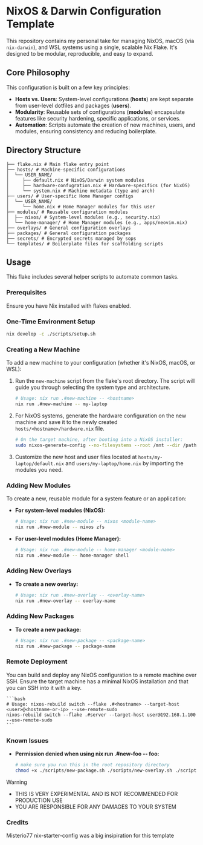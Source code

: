 # NixOS & Darwin Configuration Template

This repository contains my personal take for managing NixOS, macOS (via `nix-darwin`), and WSL systems using a single, scalable Nix Flake. It's designed to be modular, reproducible, and easy to expand.

## Core Philosophy

This configuration is built on a few key principles:

* **Hosts vs. Users**: System-level configurations (**hosts**) are kept separate from user-level dotfiles and packages (**users**).
* **Modularity**: Reusable sets of configurations (**modules**) encapsulate features like security hardening, specific applications, or services.
* **Automation**: Scripts automate the creation of new machines, users, and modules, ensuring consistency and reducing boilerplate.

## Directory Structure
```
├── flake.nix # Main flake entry point 
├── hosts/ # Machine-specific configurations 
│  └── USER_NAME/
│     ├── default.nix # NixOS/Darwin system modules
│     ├── hardware-confugration.nix # Hardware-specifics (for NixOS) 
│     └── system.nix # Machine metadata (type and arch) 
├── users/ # User-specific Home Manager configs 
│  └── USER_NAME/ 
│     └── home.nix # Home Manager modules for this user 
├── modules/ # Reusable configuration modules 
│  ├── nixos/ # System-level modules (e.g., security.nix)
│  └── home-manager/ # Home Manager modules (e.g., apps/neovim.nix) 
├── overlays/ # General configuration overlays
├── packages/ # General configuration packages
├── secrets/ # Encrypted secrets managed by sops 
└── templates/ # Boilerplate files for scaffolding scripts
```

## Usage

This flake includes several helper scripts to automate common tasks.

### Prerequisites

Ensure you have Nix installed with flakes enabled.

### One-Time Environment Setup
```bash
nix develop -c ./scripts/setup.sh
```

### Creating a New Machine

To add a new machine to your configuration (whether it's NixOS, macOS, or WSL):

1.  Run the `new-machine` script from the flake's root directory. The script will guide you through selecting the system type and architecture.

    ```bash
    # Usage: nix run .#new-machine -- <hostname>
    nix run .#new-machine -- my-laptop
    ```

2.  For NixOS systems, generate the hardware configuration on the new machine and save it to the newly created `hosts/<hostname>/hardware.nix` file.

    ```bash
    # On the target machine, after booting into a NixOS installer:
    sudo nixos-generate-config --no-filesystems --root /mnt --dir /path/to/your/flake/hosts/my-laptop
    ```

3.  Customize the new host and user files located at `hosts/my-laptop/default.nix` and `users/my-laptop/home.nix` by importing the modules you need.

### Adding New Modules

To create a new, reusable module for a system feature or an application:

* **For system-level modules (NixOS):**

    ```bash
    # Usage: nix run .#new-module -- nixos <module-name>
    nix run .#new-module -- nixos zfs
    ```

* **For user-level modules (Home Manager):**

    ```bash
    # Usage: nix run .#new-module -- home-manager <module-name>
    nix run .#new-module -- home-manager shell
    ```

### Adding New Overlays

* **To create a new overlay:**

    ```bash
    # Usage: nix run .#new-overlay -- <overlay-name>
    nix run .#new-overlay -- overlay-name
    ```

### Adding New Packages

* **To create a new package:**

    ```bash
    # Usage: nix run .#new-package -- <package-name>
    nix run .#new-package -- package-name
    ```

### Remote Deployment

You can build and deploy any NixOS configuration to a remote machine over SSH. Ensure the target machine has a minimal NixOS installation and that you can SSH into it with a key.

    ```bash
    # Usage: nixos-rebuild switch --flake .#<hostname> --target-host <user>@<hostname-or-ip> --use-remote-sudo
    nixos-rebuild switch --flake .#server --target-host user@192.168.1.100 --use-remote-sudo
    ```

### Known Issues
* **Permission denied when using nix run .#new-foo -- foo:**
    ```bash
    # make sure you run this in the root repository directory
    chmod +x ./scripts/new-package.sh ./scripts/new-overlay.sh ./scripts/new-module.sh ./scripts/new-machine ./scripts/setup.sh
    ```

> [!WARNING]
> - THIS IS VERY EXPERIMENTAL AND IS NOT RECOMMENDED FOR PRODUCTION USE
> - YOU ARE RESPONSIBLE FOR ANY DAMAGES TO YOUR SYSTEM

### Credits
Misterio77 nix-starter-config was a big insipiration for this template
